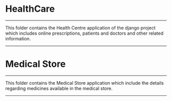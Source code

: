 # HealthCare
--------------

This folder contains the Health Centre application of the django project which includes online prescriptions, patients and doctors and other related information.

--------------
# Medical Store
--------------

This folder contains the Medical Store application which include the details regarding medicines available in the medical store. 

--------------
